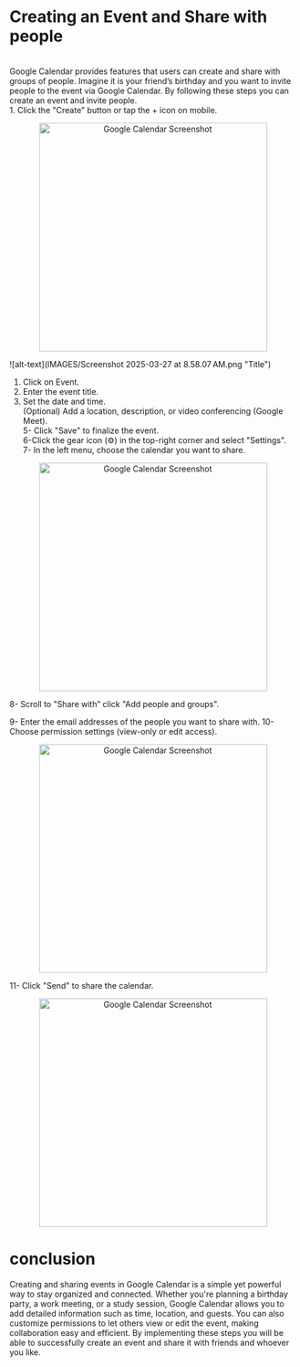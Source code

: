 # Creating an Event and Share with people

<br>
Google Calendar provides features that users can create and share with groups of people. Imagine it is your friend’s birthday and you want to invite people to the event via Google Calendar. By following these steps you can create an event and invite people.  
<br>
1.  Click the "Create" button or tap the + icon on mobile.  

<p align="center">
  <img  src="/IMAGES/Screenshot 2025-03-27 at 8.58.07 AM.png" alt="Google Calendar Screenshot" width="400" >
</p>

![alt-text](IMAGES/Screenshot 2025-03-27 at 8.58.07 AM.png "Title")


1.  Click on Event.  
1.  Enter the event title.  
1. Set the date and time.  
(Optional) Add a location, description, or video conferencing (Google Meet).  
5- Click "Save" to finalize the event.  
6-Click the gear icon (⚙️) in the top-right corner and select "Settings".  
7- In the left menu, choose the calendar you want to share.

<p align="center">
  <img src="/IMAGES/Screenshot 2025-03-27 at 8.58.07 AM.png" alt="Google Calendar Screenshot" width="400">
</p>
8- Scroll to "Share with” click "Add people and groups".

9- Enter the email addresses of the people you want to share with.
10-Choose permission settings (view-only or edit access).
<p align="center">
  <img src="/IMAGES/Screenshot 2025-03-27 at 9.52.33 AM.png" alt="Google Calendar Screenshot" width="400">
</p>
11- Click "Send" to share the calendar.
<p align="center">
  <img src="/IMAGES/Screenshot 2025-03-27 at 9.55.39 AM.png" alt="Google Calendar Screenshot" width="400">
</p>


# conclusion  


Creating and sharing events in Google Calendar is a simple yet powerful way to stay organized and connected. Whether you're planning a birthday party, a work meeting, or a study session, Google Calendar allows you to add detailed information such as time, location, and guests. You can also customize permissions to let others view or edit the event, making collaboration easy and efficient. By implementing these steps you will be able to successfully create an event and share it with friends and whoever you like.  



